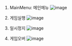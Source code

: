 1. MainMenu: 메인메뉴
![image](https://github.com/dooeun303/RacingGame3/assets/116616865/4485ef90-60f0-4fd8-ba3c-bf28e2b81926)

2. 게임실행
![image](https://github.com/dooeun303/RacingGame3/assets/116616865/e71b1786-9be6-4ee2-88ac-707d516ae963)

3. 일시정지
![image](https://github.com/dooeun303/RacingGame3/assets/116616865/3f9b41c7-db88-48cc-aa50-0fee70f88c27)

4. 게임오버
![image](https://github.com/dooeun303/RacingGame3/assets/116616865/b4e19ea0-68d6-45ac-b986-8df3f6c4ee8a)

